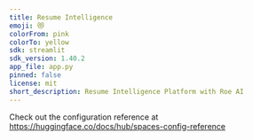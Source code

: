 ```yaml
---
title: Resume Intelligence
emoji: 😻
colorFrom: pink
colorTo: yellow
sdk: streamlit
sdk_version: 1.40.2
app_file: app.py
pinned: false
license: mit
short_description: Resume Intelligence Platform with Roe AI
---
```


Check out the configuration reference at https://huggingface.co/docs/hub/spaces-config-reference
